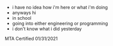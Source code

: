 - i have no idea how i'm here or what i'm doing
- anyways hi
- in school
- going into either engineering or programming
- i don't know what i did yesterday

MTA Certified 01/31/2021

<!---
Garfield2875/Garfield2875 is a ✨ special ✨ repository because its `README.md` (this file) appears on your GitHub profile.
You can click the Preview link to take a look at your changes.
--->
